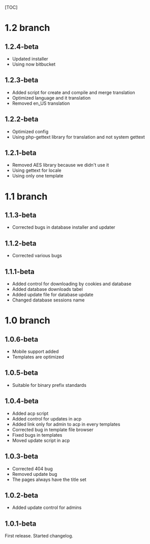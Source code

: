[TOC]
# 1.2 branch #
## 1.2.4-beta ##
* Updated installer
* Using now bitbucket

## 1.2.3-beta ##
* Added script for create and compile and merge translation
* Optimized language and it translation
* Removed en_US translation

## 1.2.2-beta ##
* Optimized config
* Using php-gettext library for translation and not system gettext

## 1.2.1-beta ##
* Removed AES library because we didn't use it
* Using gettext for locale
* Using only one template

# 1.1 branch #
## 1.1.3-beta ##
* Corrected bugs in database installer and updater

## 1.1.2-beta ##
* Corrected various bugs

## 1.1.1-beta ##
* Added control for downloading by cookies and database
* Added database downloads tabel
* Added update file for database update
* Changed database sessions name

# 1.0 branch #
## 1.0.6-beta ##
* Mobile support added
* Templates are optimized

## 1.0.5-beta ##
* Suitable for binary prefix standards

## 1.0.4-beta ##
* Added acp script
* Added control for updates in acp
* Added link only for admin to acp in every templates
* Corrected bug in template file browser
* Fixed bugs in templates
* Moved update script in acp

## 1.0.3-beta ##
* Corrected 404 bug
* Removed update bug
* The pages always have the title set

## 1.0.2-beta ##
* Added update control for admins

## 1.0.1-beta ##
First release. 
Started changelog.
